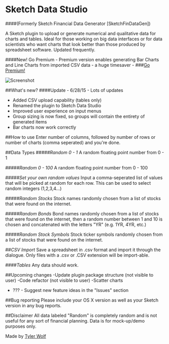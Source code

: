 Sketch Data Studio
==================

####(Formerly Sketch Financial Data Generator [SketchFinDataGen])

A Sketch plugin to upload or generate numerical and qualitative data for charts and tables. Ideal for those working on big data interfaces or for data scientists who want charts that look better than those produced by spreadsheet software. Updated frequently.

####New! Go Premium - Premium version enables generating Bar Charts and Line Charts from imported CSV data - a huge timesaver -
###[Go Premium!](http://www.tylernwolf.com/#/datastudio)

![Screenshot](/../screenshots/screenshots/screenshot_dashboard.png?raw=true)

##What's new?
####Update - 6/28/15 - Lots of updates
* Added CSV upload capability (tables only)
* Renamed the plugin to Sketch Data Studio
* Improved user experience on input menus
* Group sizing is now fixed, so groups will contain the entirety of generated items
* Bar charts now work correctly

##How to use
Enter number of columns, followed by number of rows or number of charts (comma seperated) and you're done.

##Data Types
#####*Random 0 - 1*
A random floating point number from 0 - 1

#####*Random 0 - 100*
A random floating point number from 0 - 100

#####*Set your own random values*
Input a comma-seperated list of values that will be picked at random for each row. This can be used to select random integers (1,2,3,4...)

#####*Random Stocks*
Stock names randomly chosen from a list of stocks that were found on the internet.

#####*Random Bonds*
Bond names randomly chosen from a list of stocks that were found on the internet, then a random number between 1 and 10 is chosen and concatenated with the letters "YR" (e.g. 1YR, 4YR, etc.)

#####*Random Stock Symbols*
Stock ticker symbols randomly chosen from a list of stocks that were found on the internet.

##*CSV Import*
Save a spreadsheet in .csv format and import it through the dialogue. Only files with a .csv or .CSV extension will be import-able.

####*Tables*
Any data should work.

##Upcoming changes
-Update plugin package structure (not visible to user)
-Code refactor (not visible to user)
-Scatter charts
- ??? - Suggest new feature ideas in the "Issues" section

##Bug reporting
Please include your OS X version as well as your Sketch version in any bug reports.

##Disclaimer
All data labeled "Random" is completely random and is not useful for any sort of financial planning. Data is for mock-up/demo purposes only.

Made by [Tyler Wolf](http://www.tylernwolf.com)
